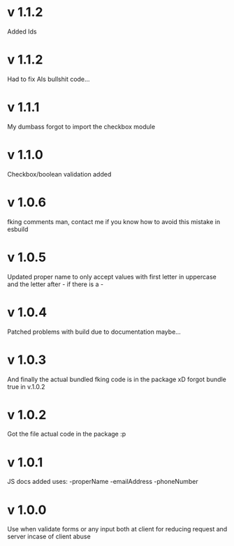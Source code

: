 # v 1.1.2

Added Ids

# v 1.1.2

Had to fix AIs bullshit code...

# v 1.1.1

My dumbass forgot to import the checkbox module

# v 1.1.0

Checkbox/boolean validation added

# v 1.0.6

fking comments man, contact me if you know how to avoid this mistake in esbuild

# v 1.0.5
Updated proper name to only accept values with first letter in uppercase and the letter after - if there is a -

# v 1.0.4 
Patched problems with build due to documentation maybe...

# v 1.0.3
And finally the actual bundled fking code is in the package xD forgot bundle true in v.1.0.2

# v 1.0.2
Got the file actual code in the package :p
 
# v 1.0.1
JS docs added
uses: 
-properName
-emailAddress
-phoneNumber

# v 1.0.0
Use when validate forms or any input both at client for reducing request and server incase of client abuse